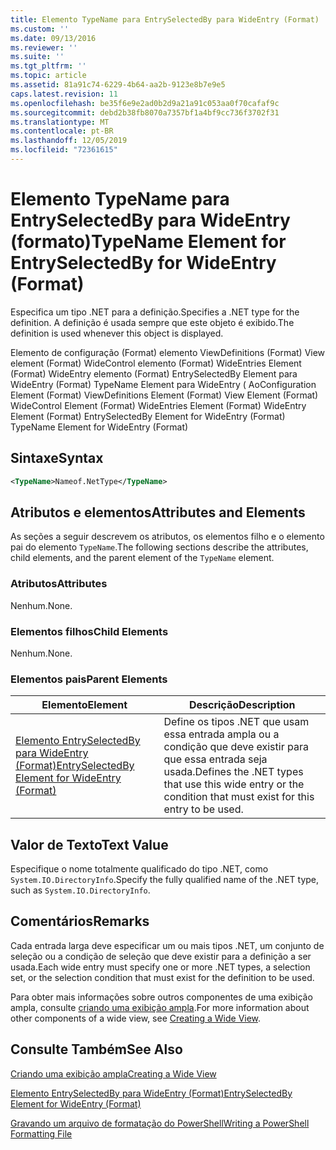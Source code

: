 ```yaml
---
title: Elemento TypeName para EntrySelectedBy para WideEntry (Format) | Microsoft Docs
ms.custom: ''
ms.date: 09/13/2016
ms.reviewer: ''
ms.suite: ''
ms.tgt_pltfrm: ''
ms.topic: article
ms.assetid: 81a91c74-6229-4b64-aa2b-9123e8b7e9e5
caps.latest.revision: 11
ms.openlocfilehash: be35f6e9e2ad0b2d9a21a91c053aa0f70cafaf9c
ms.sourcegitcommit: debd2b38fb8070a7357bf1a4bf9cc736f3702f31
ms.translationtype: MT
ms.contentlocale: pt-BR
ms.lasthandoff: 12/05/2019
ms.locfileid: "72361615"
---
```

# <a name="typename-element-for-entryselectedby-for-wideentry-format"></a><span data-ttu-id="e828d-102">Elemento TypeName para EntrySelectedBy para WideEntry (formato)</span><span class="sxs-lookup"><span data-stu-id="e828d-102">TypeName Element for EntrySelectedBy for WideEntry (Format)</span></span>

<span data-ttu-id="e828d-103">Especifica um tipo .NET para a definição.</span><span class="sxs-lookup"><span data-stu-id="e828d-103">Specifies a .NET type for the definition.</span></span> <span data-ttu-id="e828d-104">A definição é usada sempre que este objeto é exibido.</span><span class="sxs-lookup"><span data-stu-id="e828d-104">The definition is used whenever this object is displayed.</span></span>

<span data-ttu-id="e828d-105">Elemento de configuração (Format) elemento ViewDefinitions (Format) View element (Format) WideControl elemento (Format) WideEntries Element (Format) WideEntry elemento (Format) EntrySelectedBy Element para WideEntry (Format) TypeName Element para WideEntry ( Ao</span><span class="sxs-lookup"><span data-stu-id="e828d-105">Configuration Element (Format) ViewDefinitions Element (Format) View Element (Format) WideControl Element (Format) WideEntries Element (Format) WideEntry Element (Format) EntrySelectedBy Element for WideEntry (Format) TypeName Element for WideEntry (Format)</span></span>

## <a name="syntax"></a><span data-ttu-id="e828d-106">Sintaxe</span><span class="sxs-lookup"><span data-stu-id="e828d-106">Syntax</span></span>

```xml
<TypeName>Nameof.NetType</TypeName>
```

## <a name="attributes-and-elements"></a><span data-ttu-id="e828d-107">Atributos e elementos</span><span class="sxs-lookup"><span data-stu-id="e828d-107">Attributes and Elements</span></span>

<span data-ttu-id="e828d-108">As seções a seguir descrevem os atributos, os elementos filho e o elemento pai do elemento `TypeName`.</span><span class="sxs-lookup"><span data-stu-id="e828d-108">The following sections describe the attributes, child elements, and the parent element of the `TypeName` element.</span></span>

### <a name="attributes"></a><span data-ttu-id="e828d-109">Atributos</span><span class="sxs-lookup"><span data-stu-id="e828d-109">Attributes</span></span>

<span data-ttu-id="e828d-110">Nenhum.</span><span class="sxs-lookup"><span data-stu-id="e828d-110">None.</span></span>

### <a name="child-elements"></a><span data-ttu-id="e828d-111">Elementos filhos</span><span class="sxs-lookup"><span data-stu-id="e828d-111">Child Elements</span></span>

<span data-ttu-id="e828d-112">Nenhum.</span><span class="sxs-lookup"><span data-stu-id="e828d-112">None.</span></span>

### <a name="parent-elements"></a><span data-ttu-id="e828d-113">Elementos pais</span><span class="sxs-lookup"><span data-stu-id="e828d-113">Parent Elements</span></span>

|<span data-ttu-id="e828d-114">Elemento</span><span class="sxs-lookup"><span data-stu-id="e828d-114">Element</span></span>|<span data-ttu-id="e828d-115">Descrição</span><span class="sxs-lookup"><span data-stu-id="e828d-115">Description</span></span>|
|-------------|-----------------|
|[<span data-ttu-id="e828d-116">Elemento EntrySelectedBy para WideEntry (Format)</span><span class="sxs-lookup"><span data-stu-id="e828d-116">EntrySelectedBy Element for WideEntry (Format)</span></span>](./entryselectedby-element-for-wideentry-format.md)|<span data-ttu-id="e828d-117">Define os tipos .NET que usam essa entrada ampla ou a condição que deve existir para que essa entrada seja usada.</span><span class="sxs-lookup"><span data-stu-id="e828d-117">Defines the .NET types that use this wide entry or the condition that must exist for this entry to be used.</span></span>|

## <a name="text-value"></a><span data-ttu-id="e828d-118">Valor de Texto</span><span class="sxs-lookup"><span data-stu-id="e828d-118">Text Value</span></span>

<span data-ttu-id="e828d-119">Especifique o nome totalmente qualificado do tipo .NET, como `System.IO.DirectoryInfo`.</span><span class="sxs-lookup"><span data-stu-id="e828d-119">Specify the fully qualified name of the .NET type, such as `System.IO.DirectoryInfo`.</span></span>

## <a name="remarks"></a><span data-ttu-id="e828d-120">Comentários</span><span class="sxs-lookup"><span data-stu-id="e828d-120">Remarks</span></span>

<span data-ttu-id="e828d-121">Cada entrada larga deve especificar um ou mais tipos .NET, um conjunto de seleção ou a condição de seleção que deve existir para a definição a ser usada.</span><span class="sxs-lookup"><span data-stu-id="e828d-121">Each wide entry must specify one or more .NET types, a selection set, or the selection condition that must exist for the definition to be used.</span></span>

<span data-ttu-id="e828d-122">Para obter mais informações sobre outros componentes de uma exibição ampla, consulte [criando uma exibição ampla](./creating-a-wide-view.md).</span><span class="sxs-lookup"><span data-stu-id="e828d-122">For more information about other components of a wide view, see [Creating a Wide View](./creating-a-wide-view.md).</span></span>

## <a name="see-also"></a><span data-ttu-id="e828d-123">Consulte Também</span><span class="sxs-lookup"><span data-stu-id="e828d-123">See Also</span></span>

[<span data-ttu-id="e828d-124">Criando uma exibição ampla</span><span class="sxs-lookup"><span data-stu-id="e828d-124">Creating a Wide View</span></span>](./creating-a-wide-view.md)

[<span data-ttu-id="e828d-125">Elemento EntrySelectedBy para WideEntry (Format)</span><span class="sxs-lookup"><span data-stu-id="e828d-125">EntrySelectedBy Element for WideEntry (Format)</span></span>](./entryselectedby-element-for-wideentry-format.md)

[<span data-ttu-id="e828d-126">Gravando um arquivo de formatação do PowerShell</span><span class="sxs-lookup"><span data-stu-id="e828d-126">Writing a PowerShell Formatting File</span></span>](./writing-a-powershell-formatting-file.md)
